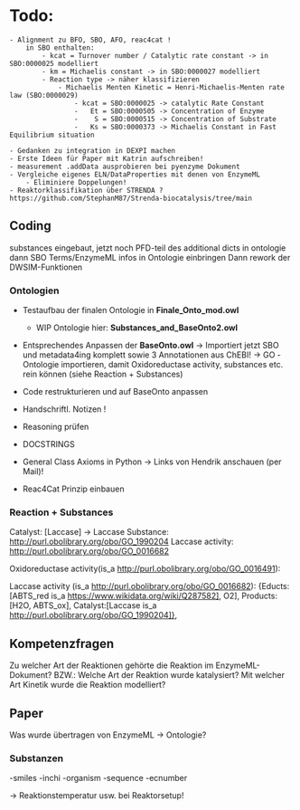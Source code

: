 # Todo:
	- Alignment zu BFO, SBO, AFO, reac4cat !	
		in SBO enthalten:
			- kcat = Turnover number / Catalytic rate constant -> in SBO:0000025 modelliert
			- km = Michaelis constant -> in SBO:0000027 modelliert
			- Reaction type -> näher klassifizieren
				- Michaelis Menten Kinetic = Henri-Michaelis-Menten rate law (SBO:0000029) 
					- kcat = SBO:0000025 -> catalytic Rate Constant
					-	Et = SBO:0000505 -> Concentration of Enzyme
					-	 S = SBO:0000515 -> Concentration of Substrate
					-   Ks = SBO:0000373 -> Michaelis Constant in Fast Equilibrium situation
					
	- Gedanken zu integration in DEXPI machen
	- Erste Ideen für Paper mit Katrin aufschreiben!
	- measurement .addData ausprobieren bei pyenzyme Dokument
	- Vergleiche eigenes ELN/DataProperties mit denen von EnzymeML 
		- Eliminiere Doppelungen!		
	- Reaktorklassifikation über STRENDA ?
	https://github.com/StephanM87/Strenda-biocatalysis/tree/main


## Coding
substances eingebaut, jetzt noch PFD-teil des additional dicts in ontologie
dann SBO Terms/EnzymeML infos in Ontologie einbringen
Dann rework der DWSIM-Funktionen 


### Ontologien
- Testaufbau der finalen Ontologie in **Finale_Onto_mod.owl**
	- WIP Ontologie hier: **Substances_and_BaseOnto2.owl**
- Entsprechendes Anpassen der **BaseOnto.owl** -> Importiert jetzt SBO und metadata4ing komplett sowie 3 Annotationen aus ChEBI!
  -> GO -Ontologie importieren, damit Oxidoreductase activity, substances etc. rein können (siehe Reaction + Substances)


- Code restrukturieren und auf BaseOnto anpassen
- Handschriftl. Notizen !
- Reasoning prüfen

- DOCSTRINGS

- General Class Axioms in Python -> Links von Hendrik anschauen (per Mail)!
- Reac4Cat Prinzip einbauen

### Reaction + Substances
Catalyst: [Laccase] -> Laccase Substance: http://purl.obolibrary.org/obo/GO_1990204 Laccase activity: http://purl.obolibrary.org/obo/GO_0016682

Oxidoreductase activity(is_a http://purl.obolibrary.org/obo/GO_0016491):

Laccase activity (is_a http://purl.obolibrary.org/obo/GO_0016682):
		{Educts:[ABTS_red is_a https://www.wikidata.org/wiki/Q287582], O2],
	     Products:[H2O, ABTS_ox],
	     Catalyst:[Laccase is_a http://purl.obolibrary.org/obo/GO_1990204]},
		 
		 
 
## Kompetenzfragen
Zu welcher Art der Reaktionen gehörte die Reaktion im EnzymeML-Dokument? 
BZW.: Welche Art der Reaktion wurde katalysiert?
Mit welcher Art Kinetik wurde die Reaktion modelliert? 


## Paper
Was wurde übertragen von EnzymeML -> Ontologie?
### Substanzen
-smiles
-inchi
-organism
-sequence
-ecnumber

-> Reaktionstemperatur usw. bei Reaktorsetup!